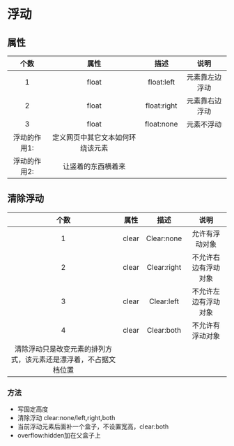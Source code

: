 # 浮动

## 属性

|个数|属性|描述|说明|
|:-:|:-:|:-:|:-:|
|1|float|float:left|元素靠左边浮动|
|2|float|float:right|元素靠右边浮动|
|3|float|float:none|元素不浮动|
|浮动的作用1:|定义网页中其它文本如何环绕该元素|
|浮动的作用2:|让竖着的东西横着来|

## 清除浮动

|个数|属性|描述|说明|
|:-:|:-:|:-:|:-:|
|1|clear|Clear:none|允许有浮动对象|
|2|clear|Clear:right|不允许右边有浮动对象|
|3|clear|Clear:left|不允许左边有浮动对象|
|4|clear|Clear:both|不允许有浮动对象|
|清除浮动只是改变元素的排列方式，该元素还是漂浮着，不占据文档位置|

### 方法

* 写固定高度
* 清除浮动 clear:none/left,right,both
* 当前浮动元素后面补一个盒子，不设置宽高，clear:both
* overflow:hidden加在父盒子上
